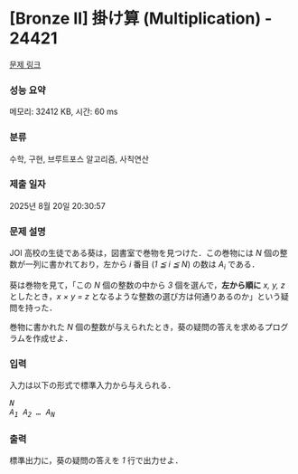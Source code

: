 # [Bronze II] 掛け算 (Multiplication) - 24421 

[문제 링크](https://www.acmicpc.net/problem/24421) 

### 성능 요약

메모리: 32412 KB, 시간: 60 ms

### 분류

수학, 구현, 브루트포스 알고리즘, 사칙연산

### 제출 일자

2025년 8월 20일 20:30:57

### 문제 설명

<p>JOI 高校の生徒である葵は，図書室で巻物を見つけた．この巻物には <var>N</var> 個の整数が一列に書かれており，左から <var>i</var> 番目 (<var>1 ≦ i ≦ N</var>) の数は <var>A<sub>i</sub></var> である．</p>

<p>葵は巻物を見て，「この <var>N</var> 個の整数の中から <var>3</var> 個を選んで，<strong>左から順に</strong> <var>x, y, z</var> としたとき，<var>x × y = z</var> となるような整数の選び方は何通りあるのか」という疑問を持った．</p>

<p>巻物に書かれた <var>N</var> 個の整数が与えられたとき，葵の疑問の答えを求めるプログラムを作成せよ．</p>

### 입력 

 <p>入力は以下の形式で標準入力から与えられる．</p>

<pre><var>N</var>
<var>A<sub>1</sub></var> <var>A<sub>2</sub></var> <var>…</var> <var>A<sub>N</sub></var></pre>

### 출력 

 <p>標準出力に，葵の疑問の答えを <var>1</var> 行で出力せよ．</p>

